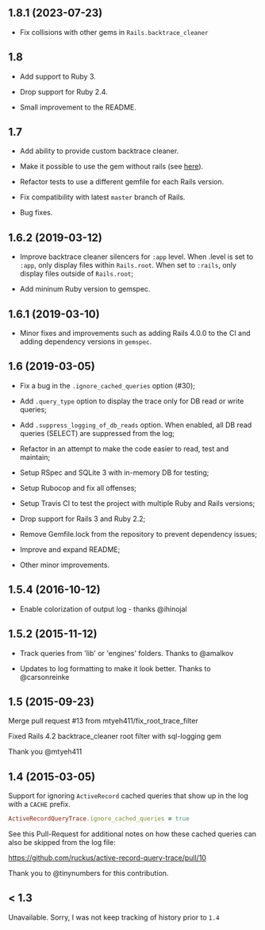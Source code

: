 ## 1.8.1 (2023-07-23)

* Fix collisions with other gems in `Rails.backtrace_cleaner`

## 1.8

* Add support to Ruby 3.

* Drop support for Ruby 2.4.

* Small improvement to the README.

## 1.7

* Add ability to provide custom backtrace cleaner.

* Make it possible to use the gem without rails (see
[here](https://github.com/brunofacca/active-record-query-trace/issues/9#issuecomment-544443322)).

* Refactor tests to use a different gemfile for each Rails version.

* Fix compatibility with latest `master` branch of Rails.

* Bug fixes.

## 1.6.2 (2019-03-12)

* Improve backtrace cleaner silencers for `:app` level. When .level is set to
`:app`, only display files within `Rails.root`. When set to `:rails`, only
display files outside of `Rails.root`;

* Add mininum Ruby version to gemspec.

## 1.6.1 (2019-03-10)

* Minor fixes and improvements such as adding Rails 4.0.0 to the CI and adding
dependency versions in `gemspec`.

## 1.6 (2019-03-05)

* Fix a bug in the `.ignore_cached_queries` option (#30);

* Add `.query_type` option to display the trace only for DB read or write queries;

* Add `.suppress_logging_of_db_reads` option. When enabled, all DB read queries 
(SELECT) are suppressed from the log;

* Refactor in an attempt to make the code easier to read, test and maintain;

* Setup RSpec and SQLite 3 with in-memory DB for testing;

* Setup Rubocop and fix all offenses;

* Setup Travis CI to test the project with multiple Ruby and Rails versions;

* Drop support for Rails 3 and Ruby 2.2;

* Remove Gemfile.lock from the repository to prevent dependency issues;

* Improve and expand README;

* Other minor improvements.

## 1.5.4 (2016-10-12)

* Enable colorization of output log - thanks @ihinojal

## 1.5.2 (2015-11-12)

* Track queries from 'lib' or 'engines' folders. Thanks to @amalkov

* Updates to log formatting to make it look better. Thanks to @carsonreinke

## 1.5 (2015-09-23)

Merge pull request #13 from mtyeh411/fix_root_trace_filter

Fixed Rails 4.2 backtrace_cleaner root filter with sql-logging gem

Thank you @mtyeh411

## 1.4 (2015-03-05)

Support for ignoring `ActiveRecord` cached queries that show up in the log with a `CACHE` prefix.

```ruby
ActiveRecordQueryTrace.ignore_cached_queries = true
```

See this Pull-Request for additional notes on how these cached queries can also be skipped from the log file:

https://github.com/ruckus/active-record-query-trace/pull/10

Thank you to @tinynumbers for this contribution.

## < 1.3

Unavailable. Sorry, I was not keep tracking of history prior to `1.4`

